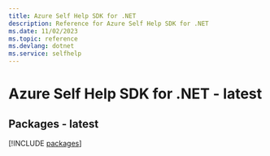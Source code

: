 ```yaml
---
title: Azure Self Help SDK for .NET
description: Reference for Azure Self Help SDK for .NET
ms.date: 11/02/2023
ms.topic: reference
ms.devlang: dotnet
ms.service: selfhelp
---
```

# Azure Self Help SDK for .NET - latest
## Packages - latest
[!INCLUDE [packages](self-help-index.md)]